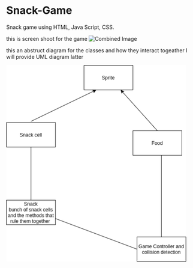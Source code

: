 # Snack-Game
Snack game using HTML, Java Script, CSS.

this is screen shoot for the game 
<img src="examples/gameScreen.png" width="480" alt="Combined Image" />


this an abstruct diagram for the classes and how they interact togeather
I will provide UML diagram latter

<img src="./diagram.png" width="480" alt="Combined Image" />




